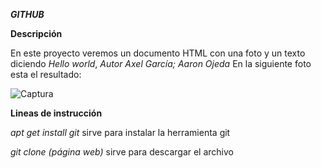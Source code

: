 ***GITHUB***

**Descripción**

En este proyecto veremos un documento HTML con una foto y un texto diciendo *Hello world*, *Autor Axel García; Aaron Ojeda*
En la siguiente foto esta el resultado:

![Captura](https://user-images.githubusercontent.com/117297645/202270735-026431b0-bf9a-48ed-b5c8-2e6347f6d567.PNG)

**Lineas de instrucción**

*apt get install git* sirve para instalar la herramienta git

*git clone (página web)* sirve para descargar el archivo
